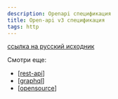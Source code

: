 ```yaml
---
description: Openapi спецификация
title: Open-api v3 спецификация
tags: http
---
```

[ссылка на русский исходник](https://starkovden.github.io/openapi-tutorial-overview.html)

Смотри еще:

- [[rest-api]]
- [[graphql]]
- [[opensource]]

[//begin]: # "Autogenerated link references for markdown compatibility"
[rest-api]: rest-api "Стандарт REST api"
[graphql]: graphql "Язык и система организации АПИ GraphQL"
[opensource]: ../lists/opensource "Opensource"
[//end]: # "Autogenerated link references"